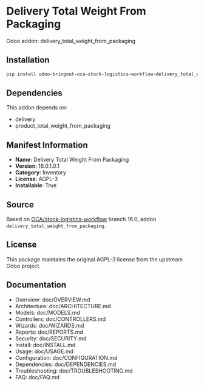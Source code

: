 # Delivery Total Weight From Packaging

Odoo addon: delivery_total_weight_from_packaging

## Installation

```bash
pip install odoo-bringout-oca-stock-logistics-workflow-delivery_total_weight_from_packaging
```

## Dependencies

This addon depends on:
- delivery
- product_total_weight_from_packaging

## Manifest Information

- **Name**: Delivery Total Weight From Packaging
- **Version**: 16.0.1.0.1
- **Category**: Inventory
- **License**: AGPL-3
- **Installable**: True

## Source

Based on [OCA/stock-logistics-workflow](https://github.com/OCA/stock-logistics-workflow) branch 16.0, addon `delivery_total_weight_from_packaging`.

## License

This package maintains the original AGPL-3 license from the upstream Odoo project.

## Documentation

- Overview: doc/OVERVIEW.md
- Architecture: doc/ARCHITECTURE.md
- Models: doc/MODELS.md
- Controllers: doc/CONTROLLERS.md
- Wizards: doc/WIZARDS.md
- Reports: doc/REPORTS.md
- Security: doc/SECURITY.md
- Install: doc/INSTALL.md
- Usage: doc/USAGE.md
- Configuration: doc/CONFIGURATION.md
- Dependencies: doc/DEPENDENCIES.md
- Troubleshooting: doc/TROUBLESHOOTING.md
- FAQ: doc/FAQ.md
